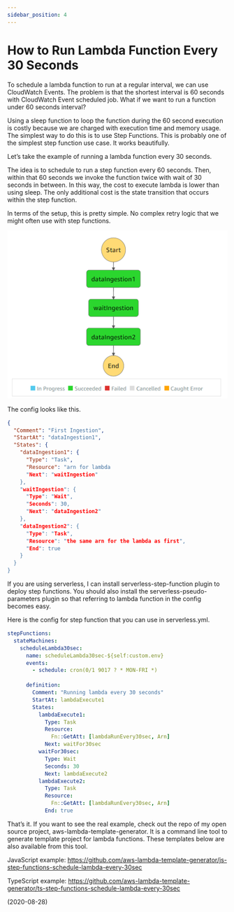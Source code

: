 ```yaml
---
sidebar_position: 4
---
```


# How to Run Lambda Function Every 30 Seconds

To schedule a lambda function to run at a regular interval, we can use CloudWatch Events. The problem is that the shortest interval is 60 seconds with CloudWatch Event scheduled job. What if we want to run a function under 60 seconds interval?

Using a sleep function to loop the function during the 60 second execution is costly because we are charged with execution time and memory usage. The simplest way to do this is to use Step Functions. This is probably one of the simplest step function use case. It works beautifully.

Let’s take the example of running a lambda function every 30 seconds.

The idea is to schedule to run a step function every 60 seconds. Then, within that 60 seconds we invoke the function twice with wait of 30 seconds in between. In this way, the cost to execute lambda is lower than using sleep. The only additional cost is the state transition that occurs within the step function.

In terms of the setup, this is pretty simple. No complex retry logic that we might often use with step functions.

![img](img/4/step-function-example.webp)

The config looks like this.

```json
{
  "Comment": "First Ingestion",
  "StartAt": "dataIngestion1",
  "States": {
    "dataIngestion1": {
      "Type": "Task",
      "Resource": "arn for lambda
      "Next": "waitIngestion"
    },
    "waitIngestion": {
      "Type": "Wait",
      "Seconds": 30,
      "Next": "dataIngestion2"
    },
    "dataIngestion2": {
      "Type": "Task",
      "Resource": "the same arn for the lambda as first",
      "End": true
    }
  }
}
```

If you are using serverless, I can install serverless-step-function plugin to deploy step functions. You should also install the serverless-pseudo-parameters plugin so that referring to lambda function in the config becomes easy.

Here is the config for step function that you can use in serverless.yml.

```yml
stepFunctions:
  stateMachines:
    scheduleLambda30sec:
      name: scheduleLambda30sec-${self:custom.env}
      events:
        - schedule: cron(0/1 9017 ? * MON-FRI *)

      definition:
        Comment: "Running lambda every 30 seconds"
        StartAt: lambdaExecute1
        States:
          lambdaExecute1:
            Type: Task
            Resource:
              Fn::GetAtt: [lambdaRunEvery30sec, Arn]
            Next: waitFor30sec
          waitFor30sec:
            Type: Wait
            Seconds: 30
            Next: lambdaExecute2
          lambdaExecute2:
            Type: Task
            Resource:
              Fn::GetAtt: [lambdaRunEvery30sec, Arn]
            End: true
```

That’s it. If you want to see the real example, check out the repo of my open source project, aws-lambda-template-generator. It is a command line tool to generate template project for lambda functions. These templates below are also available from this tool.

JavaScript example: https://github.com/aws-lambda-template-generator/js-step-functions-schedule-lambda-every-30sec

TypeScript example: https://github.com/aws-lambda-template-generator/ts-step-functions-schedule-lambda-every-30sec

(2020-08-28)
